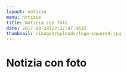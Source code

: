 ```yaml
---
layout: notizie
menu: notizie
title: Notizia con foto
date: 2017-08-28T22:27:47.963Z
thumbnail: /images/uploads/logo-squared.jpg
---
```

# Notizia con foto

